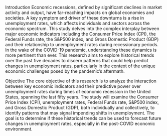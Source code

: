 Introduction
Economic recessions, defined by significant declines in market activity and output, have far-reaching impacts on global economies and societies. A key symptom and driver of these downturns is a rise in unemployment rates, which affects individuals and sectors across the economic spectrum. This study delves into the complex interplay between major economic indicators including the Consumer Price Index (CPI), the Federal Funds rate, the S&P500 index, and Gross Domestic Product (GDP) and their relationship to unemployment rates during recessionary periods. In the wake of the COVID-19 pandemic, understanding these dynamics is more pertinent than ever. This research aims to explore historical trends over the past five decades to discern patterns that could help predict changes in unemployment rates, particularly in the context of the unique economic challenges posed by the pandemic’s aftermath.

Objective
The core objective of this research is to analyze the interaction between key economic indicators and their predictive power over unemployment rates during times of economic recession in the United States, spanning the last fifty years. The study will examine the Consumer Price Index (CPI), unemployment rates, Federal Funds rate, S&P500 index, and Gross Domestic Product (GDP), both individually and collectively, to identify patterns that may signal impending shifts in unemployment. The goal is to determine if these historical trends can be used to forecast future changes in unemployment rates, especially in the post-COVID economic environment.
